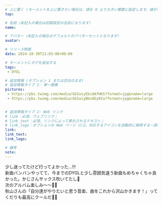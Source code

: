 ```yaml
---
# 上に置く (モーメントを上に置きたい場合は、値を 0 より大きい整数に設定します。値が小さいほど前が高くなります。たとえば、1 はモーメントを上に置きます)
top: 

# 名前（未記入の場合は初期設定の名前になります）
name:

# アバター（未記入の場合はデフォルトのアバターセットとなります）
avatar:

# リリース時間
date: 2024-10-30T21:03:00+09:00

# モーメントにタグを追加する
tags:
 - DYGL

# 追加情報 (オプション 1 または空白のまま)
# 追加情報タイプ 1: 単一画像
pictures:
 - https://pbs.twimg.com/media/GbIwiyEbcAAfHKS?format=jpg&name=large
 - https://pbs.twimg.com/media/GbIwiyBbsAEy0Ia?format=jpg&name=large
 

# 追加情報タイプ 2: Web リンク
# link：必須、ウェブリンク；
# link_text：必須、リンクによって表示されるテキスト；
# link_logo：オプションの Web ページ ロゴ。対応するアイコンを自動的に検索する一部の Web サイトをサポートするようになりました。自分でアイコンを追加する必要はありません
link:
link_text:
link_logo:

# 備考
note:
---
```


<!-- 以下にテキストを書き始めます -->
少し迷ってたけど行ってよかった…!!!  
新曲バンバンやってて、今までのDYGLと少し雰囲気違う新曲もめちゃくちゃ良かった。かじさんサックス吹いてたし🎷  
次のアルバム楽しみ〜〜🥹✨  
秋山さんの「自分達がやりたいと思う音楽、曲をこれから沢山かきます！」ってくだりも最高にクールだ🥹✨  